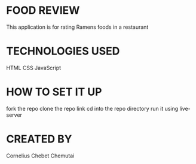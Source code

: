 # FOOD REVIEW
This application is for rating Ramens foods in a restaurant

# TECHNOLOGIES USED
HTML
CSS
JavaScript


# HOW TO SET IT UP
fork the repo
clone the repo link
cd into the repo directory
run it using live-server

# CREATED BY 
Cornelius Chebet Chemutai
